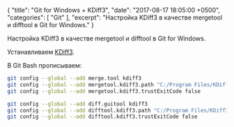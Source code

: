 {
  "title": "Git for Windows + KDiff3",
  "date": "2017-08-17 18:05:00 +0500",
  "categories": [ "Git" ],
  "excerpt": "Настройка KDiff3 в качестве mergetool и difftool в Git for Windows."
}

Настройка KDiff3 в качестве mergetool и difftool в Git for Windows.

Устанавливаем [KDiff3](https://sourceforge.net/projects/kdiff3).

В Git Bash прописываем:
```bash
git config --global --add merge.tool kdiff3
git config --global --add mergetool.kdiff3.path "C:/Program Files/KDiff3/kdiff3.exe"
git config --global --add mergetool.kdiff3.trustExitCode false

git config --global --add diff.guitool kdiff3
git config --global --add difftool.kdiff3.path "C:/Program Files/KDiff3/kdiff3.exe"
git config --global --add difftool.kdiff3.trustExitCode false
```
